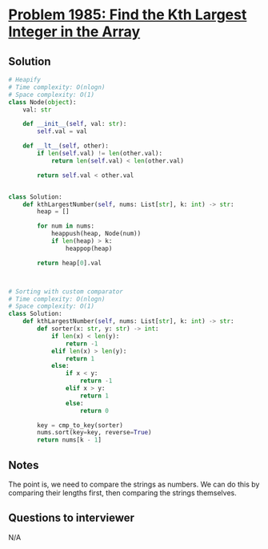 # [Problem 1985: Find the Kth Largest Integer in the Array](https://leetcode.com/problems/find-the-kth-largest-integer-in-the-array/)

## Solution

```py
# Heapify
# Time complexity: O(nlogn)
# Space complexity: O(1)
class Node(object):
    val: str

    def __init__(self, val: str):
        self.val = val

    def __lt__(self, other):
        if len(self.val) != len(other.val):
            return len(self.val) < len(other.val)

        return self.val < other.val


class Solution:
    def kthLargestNumber(self, nums: List[str], k: int) -> str:
        heap = []

        for num in nums:
            heappush(heap, Node(num))
            if len(heap) > k:
                heappop(heap)

        return heap[0].val



# Sorting with custom comparator
# Time complexity: O(nlogn)
# Space complexity: O(1)
class Solution:
    def kthLargestNumber(self, nums: List[str], k: int) -> str:
        def sorter(x: str, y: str) -> int:
            if len(x) < len(y):
                return -1
            elif len(x) > len(y):
                return 1
            else:
                if x < y:
                    return -1
                elif x > y:
                    return 1
                else:
                    return 0

        key = cmp_to_key(sorter)
        nums.sort(key=key, reverse=True)
        return nums[k - 1]
```

## Notes

The point is, we need to compare the strings as numbers. We can do this by comparing their lengths first, then comparing the strings themselves.

## Questions to interviewer

N/A
